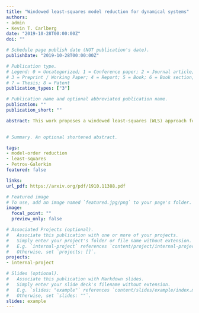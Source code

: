 ```yaml
---
title: "Windowed least-squares model reduction for dynamical systems"
authors:
- admin
- Kevin T. Carlberg  
date: "2019-10-28T00:00:00Z"
doi: ""

# Schedule page publish date (NOT publication's date).
publishDate: "2019-10-28T00:00:00Z"

# Publication type.
# Legend: 0 = Uncategorized; 1 = Conference paper; 2 = Journal article;
# 3 = Preprint / Working Paper; 4 = Report; 5 = Book; 6 = Book section;
# 7 = Thesis; 8 = Patent
publication_types: ["3"]

# Publication name and optional abbreviated publication name.
publication: ""
publication_short: ""

abstract: This work proposes a windowed least-squares (WLS) approach for model-reduction of dynamical systems. The proposed approach sequentially minimizes the time-continuous full-order-model residual within a low-dimensional space-time trial subspace over time windows. The approach comprises a generalization of existing model reduction approaches, as particular instances of the methodology recover Galerkin, least-squares Petrov-Galerkin (LSPG), and space-time LSPG projection. 

 
# Summary. An optional shortened abstract.

tags:
- model-order reduction
- least-squares
- Petrov-Galerkin
featured: false 

links:
url_pdf: https://arxiv.org/pdf/1910.11388.pdf 

# Featured image
# To use, add an image named `featured.jpg/png` to your page's folder. 
image:
  focal_point: ""
  preview_only: false

# Associated Projects (optional).
#   Associate this publication with one or more of your projects.
#   Simply enter your project's folder or file name without extension.
#   E.g. `internal-project` references `content/project/internal-project/index.md`.
#   Otherwise, set `projects: []`.
projects:
- internal-project

# Slides (optional).
#   Associate this publication with Markdown slides.
#   Simply enter your slide deck's filename without extension.
#   E.g. `slides: "example"` references `content/slides/example/index.md`.
#   Otherwise, set `slides: ""`.
slides: example
---
```

